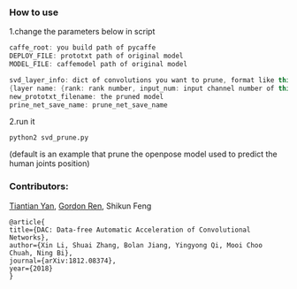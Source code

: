 ### How to use

1.change the parameters below in script

```cpp
caffe_root: you build path of pycaffe
DEPLOY_FILE: prototxt path of original model
MODEL_FILE: caffemodel path of original model

svd_layer_info: dict of convolutions you want to prune, format like this
{layer name: {rank: rank number, input_num: input channel number of this layer}, ...}
new_prototxt_filename: the pruned model
prine_net_save_name: prune_net_save_name

```

2.run it 
```angular2html
python2 svd_prune.py
```
(default is an example that prune the openpose model used to predict the human joints position)

### Contributors: 

[Tiantian Yan](https://github.com/ytt1790579195), [Gordon Ren](https://github.com/GordonRen), Shikun Feng

```angular2html
@article{
title={DAC: Data-free Automatic Acceleration of Convolutional Networks},
author={Xin Li, Shuai Zhang, Bolan Jiang, Yingyong Qi, Mooi Choo Chuah, Ning Bi},
journal={arXiv:1812.08374},
year={2018}
}
```
